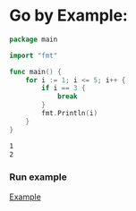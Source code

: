 # Go by Example: 

```go
package main

import "fmt"

func main() {
	for i := 1; i <= 5; i++ {
		if i == 3 {
			break
		}
		fmt.Println(i)
	}
}
```

```bash
1
2
```

### Run example

[Example](https://goplay.tools/snippet/VuLkCnCg_hX)